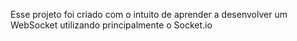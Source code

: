 Esse projeto foi criado com o intuito de aprender a desenvolver um WebSocket utilizando principalmente o Socket.io